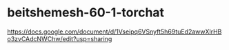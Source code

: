 # beitshemesh-60-1-torchat
https://docs.google.com/document/d/1Vseipq6VSnyft5h69tuEd2awwXlrHBo3zvCAdcNWChw/edit?usp=sharing
